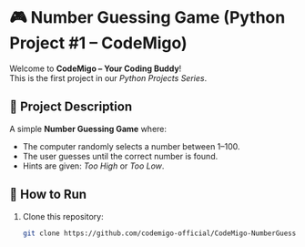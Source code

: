 # 🎮 Number Guessing Game (Python Project #1 – CodeMigo)

Welcome to **CodeMigo – Your Coding Buddy**!  
This is the first project in our *Python Projects Series*.

## 📌 Project Description
A simple **Number Guessing Game** where:
- The computer randomly selects a number between 1–100.
- The user guesses until the correct number is found.
- Hints are given: *Too High* or *Too Low*.

## 🚀 How to Run
1. Clone this repository:
   ```bash
   git clone https://github.com/codemigo-official/CodeMigo-NumberGuessingGame.git
